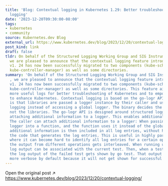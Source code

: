 ```yaml
---
title: 'Blog: Contextual logging in Kubernetes 1.29: Better troubleshooting and enhanced
  logging'
date: '2023-12-20T09:30:00-08:00'
tags:
- kubernetes
- community
source: Kubernetes.dev Blog
external_url: https://www.kubernetes.dev/blog/2023/12/20/contextual-logging/
post_kind: link
draft: false
tldr: On behalf of the Structured Logging Working Group and SIG Instrumentation ,
  we are pleased to announce that the contextual logging feature introduced in Kubernetes
  v1. 24 has now been successfully migrated to two components (kube-scheduler and
  kube-controller-manager) as well as some directories.
summary: 'On behalf of the Structured Logging Working Group and SIG Instrumentation
  , we are pleased to announce that the contextual logging feature introduced in Kubernetes
  v1. 24 has now been successfully migrated to two components (kube-scheduler and
  kube-controller-manager) as well as some directories. This feature aims to provide
  more useful logs for better troubleshooting of Kubernetes and to empower developers
  to enhance Kubernetes. Contextual logging is based on the go-logr API. The key idea
  is that libraries are passed a logger instance by their caller and use that for
  logging instead of accessing a global logger. The binary decides the logging implementation,
  not the libraries. The go-logr API is designed around structured logging and supports
  attaching additional information to a logger. This enables additional use cases:
  The caller can attach additional information to a logger: When passing this extended
  logger into a function, and the function uses it instead of the global logger, the
  additional information is then included in all log entries, without having to modify
  the code that generates the log entries. This is useful in highly parallel applications
  where it can become hard to identify all log entries for a certain operation, because
  the output from different operations gets interleaved. When running unit tests,
  log output can be associated with the current test. Then, when a test fails, only
  the log output of the failed test gets shown by go test. That output can also be
  more verbose by default because it will not get shown for successful tests.'
---
```

Open the original post ↗ https://www.kubernetes.dev/blog/2023/12/20/contextual-logging/
